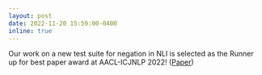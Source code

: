 ```yaml
---
layout: post
date: 2022-11-20 15:59:00-0400
inline: true
---
```


Our work on a new test suite for negation in NLI is selected as the Runner up for best paper award at AACL-ICJNLP 2022! ([Paper](https://arxiv.org/abs/2205.04012))